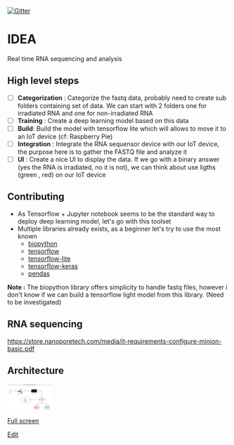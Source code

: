 [![Gitter](https://badges.gitter.im/IDEA-room/community.svg)](https://gitter.im/IDEA-room/community?utm_source=badge&utm_medium=badge&utm_campaign=pr-badge)

# IDEA

Real time RNA sequencing and analysis

## High level steps

- [ ] **Categorization** : Categorize the fastq data, probably need to create sub folders containing set of data. We can start with 2 folders one for irradiated RNA and one for non-irradiated RNA
- [ ] **Training** : Create a deep learning model based on this data
- [ ] **Build**: Build the model with tensorflow lite which will allows to move it to an IoT device (cf: Raspberry Pie)
- [ ] **Integration** : Integrate the RNA sequensor device with our IoT device, the purpose here is to gather the FASTQ file and analyze it
- [ ] **UI** : Create a nice UI to display the data. If we go with a binary answer (yes the RNA is irradiated, no it is not), we can think about use ligths (green , red) on our IoT device

## Contributing

- As Tensorflow + Jupyter notebook seems to be the standard way to deploy deep learning model, let's go with this toolset
- Multiple libraries already exists, as a beginner let's try to use the most known
    - [biopython](https://biopython.org/)
    - [tensorflow](https://www.tensorflow.org/)
    - [tensorflow-lite](https://www.tensorflow.org/lite)
    - [tensorflow-keras](https://www.tensorflow.org/guide/keras)
    - [pendas](https://pandas.pydata.org/)
    
**Note :** The biopython library offers simplicity to handle fastq files, however i don't know if we can build a tensorflow light model from this library. (Need to be investigated)


## RNA sequencing

https://store.nanoporetech.com/media/it-requirements-configure-minion-basic.pdf

## Architecture
<div style="width:100px">
<img src='architecture.png'  style="width:100px"/>
</div>

[Full screen](https://www.draw.io/?lightbox=1&target=blank&highlight=0000ff&edit=_blank&layers=1&nav=1&title=architecture.drawio#Uhttps%3A%2F%2Fraw.githubusercontent.com%2Fangegar%2FIDEA%2Fmaster%2Farchitecture.drawio)

[Edit](https://www.draw.io/#Hangegar%2FIDEA%2Fmaster%2Farchitecture.drawio)
